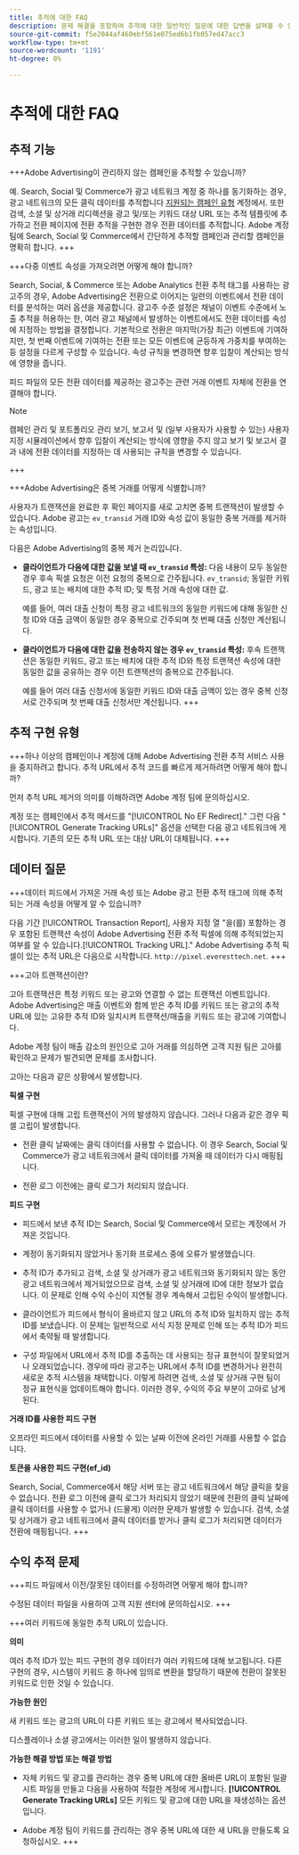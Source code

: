 ```yaml
---
title: 추적에 대한 FAQ
description: 문제 해결을 포함하여 추적에 대한 일반적인 질문에 대한 답변을 살펴볼 수 있습니다.
source-git-commit: f5e2044af460ebf561e075ed6b1fb057ed47acc3
workflow-type: tm+mt
source-wordcount: '1191'
ht-degree: 0%

---
```


# 추적에 대한 FAQ

## 추적 기능

+++Adobe Advertising이 관리하지 않는 캠페인을 추적할 수 있습니까?

예. Search, Social 및 Commerce가 광고 네트워크 계정 중 하나를 동기화하는 경우, 광고 네트워크의 모든 클릭 데이터를 추적합니다 [지원되는 캠페인 유형](/help/search-social-commerce/introduction/supported-inventory.md) 계정에서. 또한 검색, 소셜 및 상거래 리디렉션을 광고 및/또는 키워드 대상 URL 또는 추적 템플릿에 추가하고 전환 페이지에 전환 추적을 구현한 경우 전환 데이터를 추적합니다. Adobe 계정 팀에 Search, Social 및 Commerce에서 간단하게 추적할 캠페인과 관리할 캠페인을 명확히 합니다.
+++

+++다중 이벤트 속성을 가져오려면 어떻게 해야 합니까?

Search, Social, &amp; Commerce 또는 Adobe Analytics 전환 추적 태그를 사용하는 광고주의 경우, Adobe Advertising은 전환으로 이어지는 일련의 이벤트에서 전환 데이터를 분석하는 여러 옵션을 제공합니다. 광고주 수준 설정은 채널이 이벤트 수준에서 노출 추적을 허용하는 한, 여러 광고 채널에서 발생하는 이벤트에서도 전환 데이터를 속성에 지정하는 방법을 결정합니다. 기본적으로 전환은 마지막(가장 최근) 이벤트에 기여하지만, 첫 번째 이벤트에 기여하는 전환 또는 모든 이벤트에 균등하게 가중치를 부여하는 등 설정을 다르게 구성할 수 있습니다. 속성 규칙을 변경하면 향후 입찰이 계산되는 방식에 영향을 줍니다.

피드 파일의 모든 전환 데이터를 제공하는 광고주는 관련 거래 이벤트 자체에 전환을 연결해야 합니다.

>[!NOTE]
>
>캠페인 관리 및 포트폴리오 관리 보기, 보고서 및 (일부 사용자가 사용할 수 있는) 사용자 지정 시뮬레이션에서 향후 입찰이 계산되는 방식에 영향을 주지 않고 보기 및 보고서 결과 내에 전환 데이터를 지정하는 데 사용되는 규칙을 변경할 수 있습니다.

+++

+++Adobe Advertising은 중복 거래를 어떻게 식별합니까?

사용자가 트랜잭션을 완료한 후 확인 페이지를 새로 고치면 중복 트랜잭션이 발생할 수 있습니다. Adobe 광고는 `ev_transid` 거래 ID와 속성 값이 동일한 중복 거래를 제거하는 속성입니다.

다음은 Adobe Advertising의 중복 제거 논리입니다.

* **클라이언트가 다음에 대한 값을 보낼 때 `ev_transid` 특성:** 다음 내용이 모두 동일한 경우 후속 픽셀 요청은 이전 요청의 중복으로 간주됩니다. `ev_transid`; 동일한 키워드, 광고 또는 배치에 대한 추적 ID; 및 특정 거래 속성에 대한 값.

  예를 들어, 여러 대출 신청이 특정 광고 네트워크의 동일한 키워드에 대해 동일한 신청 ID와 대출 금액이 동일한 경우 중복으로 간주되며 첫 번째 대출 신청만 계산됩니다.

* **클라이언트가 다음에 대한 값을 전송하지 않는 경우 `ev_transid` 특성:** 후속 트랜잭션은 동일한 키워드, 광고 또는 배치에 대한 추적 ID와 특정 트랜잭션 속성에 대한 동일한 값을 공유하는 경우 이전 트랜잭션의 중복으로 간주됩니다.

  예를 들어 여러 대출 신청서에 동일한 키워드 ID와 대출 금액이 있는 경우 중복 신청서로 간주되며 첫 번째 대출 신청서만 계산됩니다.
+++

## 추적 구현 유형

+++하나 이상의 캠페인이나 계정에 대해 Adobe Advertising 전환 추적 서비스 사용을 중지하려고 합니다. 추적 URL에서 추적 코드를 빠르게 제거하려면 어떻게 해야 합니까?

먼저 추적 URL 제거의 의미를 이해하려면 Adobe 계정 팀에 문의하십시오.

계정 또는 캠페인에서 추적 메서드를 &quot;[!UICONTROL No EF Redirect].&quot; 그런 다음 &quot;[!UICONTROL Generate Tracking URLs]&quot; 옵션을 선택한 다음 광고 네트워크에 게시합니다. 기존의 모든 추적 URL 또는 대상 URL이 대체됩니다.
+++

## 데이터 질문

+++데이터 피드에서 가져온 거래 속성 또는 Adobe 광고 전환 추적 태그에 의해 추적되는 거래 속성을 어떻게 알 수 있습니까?

다음 기간 [!UICONTROL Transaction Report], 사용자 지정 열 &quot;을(를) 포함하는 경우 포함된 트랜잭션 속성이 Adobe Advertising 전환 추적 픽셀에 의해 추적되었는지 여부를 알 수 있습니다.[!UICONTROL Tracking URL].&quot; Adobe Advertising 추적 픽셀이 있는 추적 URL은 다음으로 시작합니다. `http://pixel.everesttech.net`.
+++

+++고아 트랜잭션이란?

고아 트랜잭션은 특정 키워드 또는 광고와 연결할 수 없는 트랜잭션 이벤트입니다. Adobe Advertising은 매출 이벤트와 함께 받은 추적 ID를 키워드 또는 광고의 추적 URL에 있는 고유한 추적 ID와 일치시켜 트랜잭션/매출을 키워드 또는 광고에 기여합니다.

Adobe 계정 팀이 매출 감소의 원인으로 고아 거래를 의심하면 고객 지원 팀은 고아를 확인하고 문제가 발견되면 문제를 조사합니다.

고아는 다음과 같은 상황에서 발생합니다.

**픽셀 구현**

픽셀 구현에 대해 고립 트랜잭션이 거의 발생하지 않습니다. 그러나 다음과 같은 경우 픽셀 고립이 발생합니다.

* 전환 클릭 날짜에는 클릭 데이터를 사용할 수 없습니다. 이 경우 Search, Social 및 Commerce가 광고 네트워크에서 클릭 데이터를 가져올 때 데이터가 다시 매핑됩니다.

* 전환 로그 이전에는 클릭 로그가 처리되지 않습니다.

**피드 구현**

* 피드에서 보낸 추적 ID는 Search, Social 및 Commerce에서 모르는 계정에서 가져온 것입니다.

* 계정이 동기화되지 않았거나 동기화 프로세스 중에 오류가 발생했습니다.

* 추적 ID가 추가되고 검색, 소셜 및 상거래가 광고 네트워크와 동기화되지 않는 동안 광고 네트워크에서 제거되었으므로 검색, 소셜 및 상거래에 ID에 대한 정보가 없습니다. 이 문제로 인해 수익 수신이 지연될 경우 계속해서 고립된 수익이 발생합니다.

* 클라이언트가 피드에서 형식이 올바르지 않고 URL의 추적 ID와 일치하지 않는 추적 ID를 보냈습니다. 이 문제는 일반적으로 서식 지정 문제로 인해 또는 추적 ID가 피드에서 축약될 때 발생합니다.

* 구성 파일에서 URL에서 추적 ID를 추출하는 데 사용되는 정규 표현식이 잘못되었거나 오래되었습니다. 경우에 따라 광고주는 URL에서 추적 ID를 변경하거나 완전히 새로운 추적 시스템을 채택합니다. 이렇게 하려면 검색, 소셜 및 상거래 구현 팀이 정규 표현식을 업데이트해야 합니다. 이러한 경우, 수익의 주요 부분이 고아로 남게 된다.

**거래 ID를 사용한 피드 구현**

오프라인 피드에서 데이터를 사용할 수 있는 날짜 이전에 온라인 거래를 사용할 수 없습니다.

**토큰을 사용한 피드 구현(ef_id)**

Search, Social, Commerce에서 해당 서버 또는 광고 네트워크에서 해당 클릭을 찾을 수 없습니다. 전환 로그 이전에 클릭 로그가 처리되지 않았기 때문에 전환의 클릭 날짜에 클릭 데이터를 사용할 수 없거나 (드물게) 이러한 문제가 발생할 수 있습니다. 검색, 소셜 및 상거래가 광고 네트워크에서 클릭 데이터를 받거나 클릭 로그가 처리되면 데이터가 전환에 매핑됩니다.
+++

## 수익 추적 문제

+++피드 파일에서 이전/잘못된 데이터를 수정하려면 어떻게 해야 합니까?

수정된 데이터 파일을 사용하여 고객 지원 센터에 문의하십시오.
+++

+++여러 키워드에 동일한 추적 URL이 있습니다.

**의미**

여러 추적 ID가 있는 피드 구현의 경우 데이터가 여러 키워드에 대해 보고됩니다. 다른 구현의 경우, 시스템이 키워드 중 하나에 임의로 변환을 할당하기 때문에 전환이 잘못된 키워드로 인한 것일 수 있습니다.

**가능한 원인**

새 키워드 또는 광고의 URL이 다른 키워드 또는 광고에서 복사되었습니다.

디스플레이나 소셜 광고에서는 이러한 일이 발생하지 않습니다.

**가능한 해결 방법 또는 해결 방법**

* 자체 키워드 및 광고를 관리하는 경우 중복 URL에 대한 올바른 URL이 포함된 일괄 시트 파일을 만들고 다음을 사용하여 적절한 계정에 게시합니다. **[!UICONTROL Generate Tracking URLs]** 모든 키워드 및 광고에 대한 URL을 재생성하는 옵션입니다.

* Adobe 계정 팀이 키워드를 관리하는 경우 중복 URL에 대한 새 URL을 만들도록 요청하십시오.
+++
